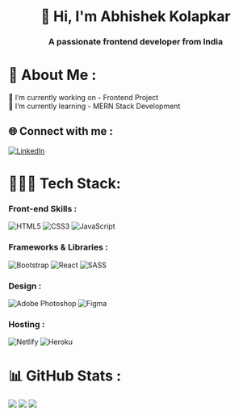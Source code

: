 <h1 align="center">👋 Hi, I'm Abhishek Kolapkar</h1>
<h3 align="center">A passionate frontend developer from India</h3>

# 💫 About Me :
🔭 I’m currently working on - Frontend Project<br>🌱 I’m currently learning - MERN Stack Development


## 🌐 Connect with me :
[![LinkedIn](https://img.shields.io/badge/LinkedIn-0077B5?style=for-the-badge&logo=linkedin&logoColor=white)](https://linkedin.com/in/abhi-kolapkar) 


# 👨🏻‍💻 Tech Stack:
### Front-end Skills :
![HTML5](https://img.shields.io/badge/HTML5-E34F26?style=for-the-badge&logo=html5&logoColor=white) 
![CSS3](https://img.shields.io/badge/CSS3-1572B6?style=for-the-badge&logo=css3&logoColor=white) 
![JavaScript](https://img.shields.io/badge/JavaScript-F7DF1E?style=for-the-badge&logo=javascript&logoColor=black)

### Frameworks & Libraries :
![Bootstrap](https://img.shields.io/badge/bootstrap-%23563D7C.svg?style=for-the-badge&logo=bootstrap&logoColor=white) 
![React](https://img.shields.io/badge/React-20232A?style=for-the-badge&logo=react&logoColor=61DAFB) 
![SASS](https://img.shields.io/badge/Sass-CC6699?style=for-the-badge&logo=sass&logoColor=white)

### Design :
![Adobe Photoshop](https://img.shields.io/badge/adobephotoshop-%2331A8FF.svg?style=for-the-badge&logo=adobephotoshop&logoColor=white)
![Figma](https://img.shields.io/badge/figma-%23F24E1E.svg?style=for-the-badge&logo=figma&logoColor=white)

### Hosting :
![Netlify](https://img.shields.io/badge/Netlify-00C7B7?style=for-the-badge&logo=netlify&logoColor=white) 
![Heroku](https://img.shields.io/badge/Heroku-430098?style=for-the-badge&logo=heroku&logoColor=white)


# 📊 GitHub Stats :
![](https://github-readme-stats.vercel.app/api?username=Pro-Abhi&theme=tokyonight&hide_border=false&include_all_commits=true&count_private=false)
![](https://github-readme-streak-stats.herokuapp.com/?user=Pro-Abhi&theme=buefy&hide_border=false)
![](https://github-readme-stats.vercel.app/api/top-langs/?username=Pro-Abhi&theme=react&hide_border=false&include_all_commits=true&count_private=false&layout=compact)

